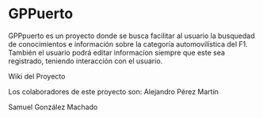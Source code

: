 # GPPuerto
GPPpuerto es un proyecto donde se busca facilitar al usuario la busquedad de conocimientos e información sobre la categoría automovilística del F1. También el usuario podrá editar informacíon siempre que este sea registrado, teniendo interacción con el usuario.

Wiki del Proyecto

Los colaboradores de este proyecto son:
Alejandro Pérez Martín

Samuel González Machado
